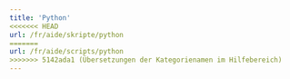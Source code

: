 ```yaml
---
title: 'Python'
<<<<<<< HEAD
url: /fr/aide/skripte/python
=======
url: /fr/aide/scripts/python
>>>>>>> 5142ada1 (Übersetzungen der Kategorienamen im Hilfebereich)
---
```

